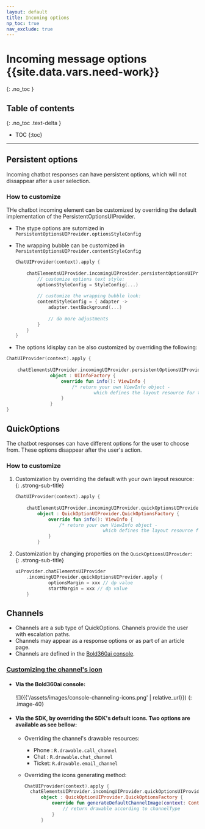 ```yaml
---
layout: default
title: Incoming options
np_toc: true
nav_exclude: true
---
```


# Incoming message options {{site.data.vars.need-work}}
{: .no_toc }

## Table of contents
{: .no_toc .text-delta }

- TOC
{:toc}

---

## Persistent options
Incoming chatbot responses can have persistent options, which will not dissappear after a user selection.   

### How to customize
THe chatbot incoming element can be customized by overriding the default implementation of the PersistentOptionsUIProvider.
- The stype options are sutomized in `PersistentOptionsUIProvider.optionsStyleConfig`   
- The wrapping bubble can be customized in `PersistentOptionsUIProvider.contentStyleConfig`
  ```kotlin
  ChatUIProvider(context).apply {
      
      chatElementsUIProvider.incomingUIProvider.persistentOptionsUIProvider.apply {
          // customize options text style:
          optionsStyleConfig = StyleConfig(...)
          
          // customize the wrapping bubble look:
          contentStyleConfig = { adapter -> 
              adapter.textBackground(...)
              
              // do more adjustments
          }
      }    
  }
  ```

- The options ldisplay can be also customized by overriding the following:
```kotlin
ChatUIProvider(context).apply {
    
    chatElementsUIProvider.incomingUIProvider.persistentOptionsUIProvider.overrideFactory = 
                object : UIInfoFactory {
                    override fun info(): ViewInfo {
                        /* return your own ViewInfo object - 
                                which defines the layout resource for the options */
                    }
                }
}
```

## QuickOptions
The chatbot responses can have different options for the user to choose from. These options disappear after the user's action.

### How to customize
1. Customization by overriding the default with your own layout resource:  
    {: .strong-sub-title}   

    
    ```kotlin
    ChatUIProvider(context).apply {
        
        chatElementsUIProvider.incomingUIProvider.quickOptionsUIProvider.overrideFactory = 
            object : QuickOptionUIProvider.QuickOptionsFactory {
                override fun info(): ViewInfo {
                    /* return your own ViewInfo object - 
                                    which defines the layout resource for the options */
                }
            }
    ```
2. Customization by changing properties on the `QuickOptionsUIProvider`:   
   {: .strong-sub-title} 

    ```kotlin
    uiProvider.chatElementsUIProvider
        .incomingUIProvider.quickOptionsUIProvider.apply { 
                optionsMargin = xxx // dp value
                startMargin = xxx // dp value
        }
    ```

## Channels
- Channels are a sub type of QuickOptions. Channels provide  the user with escalation paths.   
- Channels may appear as a response options or as part of an article page.  
- Channels are defined in the [Bold360ai console](https://support.bold360.com/ai).

### <U>Customizing the channel's icon</U>
- #### Via the Bold360ai console:
    ![]({{'/assets/images/console-channeling-icons.png' | relative_url}})
    {: .image-40}

- #### Via the SDK, by overriding the SDK's default icons. Two options are available as see bellow: 
    
   - Overriding the channel's drawable resources:

        - Phone : `R.drawable.call_channel`
        - Chat : `R.drawable.chat_channel`
        - Ticket: `R.drawable.email_channel`

    - Overriding the icons generating method:

      ```kotlin
      ChatUIProvider(context).apply {
        chatElementsUIProvider.incomingUIProvider.quickOptionsUIProvider.overrideFactory =
            object : QuickOptionUIProvider.QuickOptionsFactory {
                override fun generateDefaultChannelImage(context: Context, channelType: Int): Drawable? {
                    // return drawable according to channelType
                }
            }
      ```
